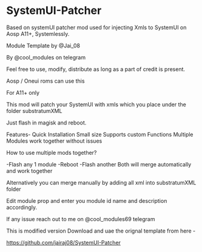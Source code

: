 # SystemUI-Patcher
Based on  systemUI patcher mod used for injecting Xmls to SystemUI on Aosp A11+, Systemlessly. 

Module Template by @Jai_08

By @cool_modules on telegram 

Feel free to use, modify, distribute as long as a part of credit is present.

Aosp / Oneui roms can use this

For A11+ only

This mod will patch your SystemUI with xmls which you place under the folder substratumXML

Just flash in magisk and reboot.

Features-
Quick Installation
Small size
Supports custom Functions
Multiple Modules work together without issues

How to use multiple mods together?

-Flash any 1 module 
-Reboot
-Flash another
Both will merge automatically and work together

Alternatively you can merge manually by adding all xml into substratumXML folder

Edit module prop and enter you module id name and description accordingly. 

If any issue reach out to me on @cool_modules69 telegram


This is modified version 
Download and uae the orignal template from here -

https://github.com/jairaj08/SystemUI-Patcher